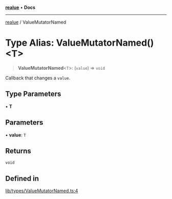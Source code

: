 [**realue**](../README.md) • **Docs**

***

[realue](../README.md) / ValueMutatorNamed

# Type Alias: ValueMutatorNamed()\<T\>

> **ValueMutatorNamed**\<`T`\>: (`value`) => `void`

Callback that changes a `value`.

## Type Parameters

• **T**

## Parameters

• **value**: `T`

## Returns

`void`

## Defined in

[lib/types/ValueMutatorNamed.ts:4](https://github.com/nevoland/realue/blob/3f70cb4d9fb06b3cde8060aa67f306f2aaa9dc1d/lib/types/ValueMutatorNamed.ts#L4)
